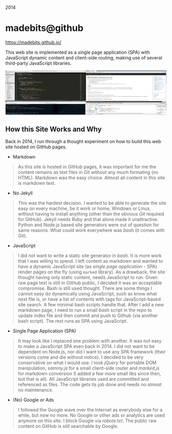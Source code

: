 2014

# madebits@github

https://madebits.github.io/

This web site is implemented as a single page application (SPA) with JavaScript dynamic content and client-side routing, making use of several third-party JavaScript libraries.

![](r/madebits.github.io/m.png)

## How this Site Works and Why

Back in 2014, I run through a thought experiment on how to build this web site hosted on GitHub pages.

* Markdown
> As this site is hosted in GitHub pages, it was important for me the content remains as text files in *Git* without any much formating (no HTML). Markdown was the easy choice. Almost all content in this site is markdown text.

* No Jekyll
> This was the hardest decision. I wanted to be able to generate the site easy on every machine, be it work or home, Windows or Linux, without having to install anything (other than the obvious *Git* required for GitHub). Jekyll needs Ruby and that alone made it unattractive. Python and Node.js based site generators were out of question for same reasons. What could work everywhere was *bash* (it comes with *Git*).

* JavaScript
> I did not want to write a static site generator in *bash*. It is more work that I was willing to spend. I left content as markdown and wanted to have a dynamic JavaScript site (as *single page application* - SPA) render pages on the fly (using `marked` library). As a drawback, the site thought having only static content, needs JavaScript to run. Given raw page text is still in GitHub public, I decided it was an acceptable compromise.
> Bash is still used thought. There are some things I cannot easy do dynamically using JavaScript, such as know what next file is, or have a list of contents with tags for JavaScript-based site search. A few minimal bash scripts handle that. After I add a new markdown page, I need to run a small *bash* script in the repo to update index file and then commit and push to Github (via another bash script). The rest runs as SPA using JavaScript.

* Single Page Application (SPA)
> It may look like I replaced one problem with another. It was not easy to make a JavaScript SPA even back in 2014. I did not want to be dependent on Node.js, nor did I want to use any SPA framework (their versions come and die without notice). I decided to be very conservative on what I would use. I took *jQuery* for portable DOM manipulation, *sammy.js* for a small client-side router and *marked.js* for markdown conversion (I added a few more small libs since then, but that is all). All JavaScript libraries used are committed and referenced as files. The code gets its job done and needs no almost no maintenance.

* (No) Google or Ads
> I followed the Google wave over the Internet as everybody else for a while, but now no more. No Google or other ads or analytics are used anymore on this site. I block Google via *robots.txt*. The public raw content on GitHub is still searchable by Google.
